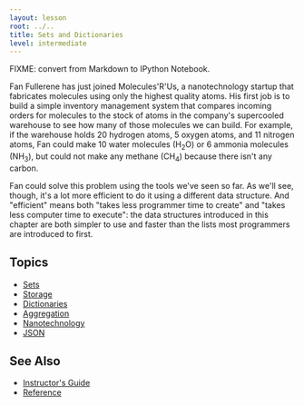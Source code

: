 ```yaml
---
layout: lesson
root: ../..
title: Sets and Dictionaries
level: intermediate
---
```

FIXME: convert from Markdown to IPython Notebook.

Fan Fullerene has just joined Molecules'R'Us,
a nanotechnology startup that fabricates molecules
using only the highest quality atoms.
His first job is to build a simple inventory management system
that compares incoming orders for molecules
to the stock of atoms in the company's supercooled warehouse
to see how many of those molecules we can build.
For example,
if the warehouse holds 20 hydrogen atoms,
5 oxygen atoms,
and 11 nitrogen atoms,
Fan could make 10 water molecules (H<sub>2</sub>O)
or 6 ammonia molecules (NH<sub>3</sub>),
but could not make any methane (CH<sub>4</sub>)
because there isn't any carbon.

Fan could solve this problem using the tools we've seen so far.
As we'll see, though,
it's a lot more efficient to do it using a different data structure.
And "efficient" means both "takes less programmer time to create"
and "takes less computer time to execute":
the data structures introduced in this chapter are both simpler to use and faster
than the lists most programmers are introduced to first.

Topics
------
*   [Sets](01-sets.html)
*   [Storage](02-storage.html)
*   [Dictionaries](03-dict.html)
*   [Aggregation](04-aggregation.html)
*   [Nanotechnology](05-nanotech.html)
*   [JSON](06-json.html)

See Also
--------
*   [Instructor's Guide](guide.html)
*   [Reference](reference.html)
